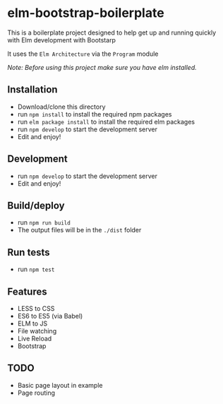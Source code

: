 # elm-bootstrap-boilerplate
This is a boilerplate project designed to help get up and running quickly with Elm development with Bootstarp

It uses the `Elm Architecture` via the `Program` module

*Note: Before using this project make sure you have elm installed.*

## Installation
- Download/clone this directory
- run `npm install` to install the required npm packages
- run `elm package install` to install the required elm packages
- run `npm develop` to start the development server
- Edit and enjoy!

## Development
- run `npm develop` to start the development server
- Edit and enjoy!

## Build/deploy
- run `npm run build`
- The output files will be in the `./dist` folder

## Run tests
- run `npm test`

## Features
- LESS to CSS
- ES6 to ES5 (via Babel)
- ELM to JS
- File watching
- Live Reload
- Bootstrap


## TODO
- Basic page layout in example
- Page routing
